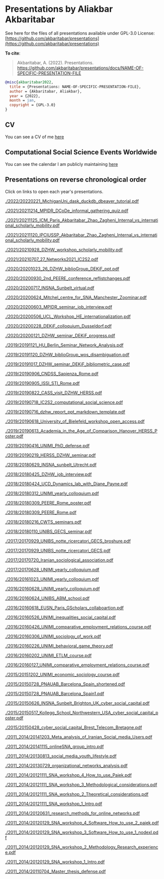 # Presentations by Aliakbar Akbaritabar 

See here for the files of all presentations available under GPL-3.0 License: [https://github.com/akbaritabar/presentations](https://github.com/akbaritabar/presentations) 

**To cite**:

> Akbaritabar, A. (2022). Presentations. https://github.com/akbaritabar/presentations/docs/NAME-OF-SPECIFIC-PRESENTATION-FILE

```bibtex
@misc{akbaritabar2022,
  title = {Presentations: NAME-OF-SPECIFIC-PRESENTATION-FILE},
  author = {Akbaritabar, Aliakbar},
  year = {2022},
  month = jan,
  copyright = {GPL-3.0}
}
```

## CV
You can see a CV of me [here](./CV_MD/Aliakbar_Akbaritabar_CV.html)

## Computational Social Science Events Worldwide
You can see the calendar I am publicly maintaining [here](./CV_MD/CSS_events_calendar.html)

## Presentations on reverse chronological order

Click on links to open each year's presentations.

<!-- pdfs here -->

[./2022/20220221_MichiganUni_dask_duckdb_dbeaver_tutorial.pdf](./2022.html)

[./2021/20211214_MPIDR_DCoDe_informal_gathering_quiz.pdf](./2021.html)

[./2021/20211125_ICM_Paris_Akbaritabar_Zhao_Zagheni_Internal_vs_international_scholarly_mobility.pdf](./2021.html)

[./2021/20211120_IPCIUSSP_Akbaritabar_Zhao_Zagheni_Internal_vs_international_scholarly_mobility.pdf](./2021.html)

[./2021/20210928_DZHW_workshop_scholarly_mobility.pdf](./2021.html)

[./2021/20210707_27_Networks2021_IC2S2.pdf](./2021.html)

[./2020/20201023_26_DZHW_biblioGroup_DEKiF_ppt.pdf](./2020.html)

[./2020/20200930_2nd_PEERE_conference_reflistchanges.pdf](./2020.html)

[./2020/20200717_INSNA_Sunbelt_virtual.pdf](./2020.html)

[./2020/20200624_Mitchel_centre_for_SNA_Manchester_Zoominar.pdf](./2020.html)

[./2020/20200603_MPIDR_seminar_job_interview.pdf](./2020.html)

[./2020/20200506_UCL_Workshop_HE_internationalization.pdf](./2020.html)

[./2020/20200228_DEKiF_colloquium_Dusseldorf.pdf](./2020.html)

[./2020/20200121_DZHW_seminar_DEKiF_progress.pdf](./2020.html)

[./2019/20191121_HU_Berlin_Seminar_Network_Analysis.pdf](./2019.html)

[./2019/20191120_DZHW_biblioGroup_wos_disambiguation.pdf](./2019.html)

[./2019/20191017_DZHW_seminar_DEKiF_bibliometric_case.pdf](./2019.html)

[./2019/20190906_CNDSS_Sapienza_Rome.pdf](./2019.html)

[./2019/20190905_ISSI_STI_Rome.pdf](./2019.html)

[./2019/20190822_CASS_visit_DZHW_HERSS.pdf](./2019.html)

[./2019/20190718_IC2S2_computational_social_science.pdf](./2019.html)

[./2019/20190716_dzhw_report_ppt_markdown_template.pdf](./2019.html)

[./2019/20190618_University_of_Bielefeld_workshop_open_access.pdf](./2019.html)

[./2019/20190613_Academia_in_the_Age_of_Comparison_Hanover_HERSS_Poster.pdf](./2019.html)

[./2019/20190416_UNIMI_PhD_defense.pdf](./2019.html)

[./2019/20190219_HERSS_DZHW_seminar.pdf](./2019.html)

[./2018/20180629_INSNA_sunbelt_Utrecht.pdf](./2018.html)

[./2018/20180425_DZHW_job_interview.pdf](./2018.html)

[./2018/20180424_UCD_Dynamics_lab_with_Diane_Payne.pdf](./2018.html)

[./2018/20180312_UNIMI_yearly_colloquium.pdf](./2018.html)

[./2018/20180309_PEERE_Rome_poster.pdf](./2018.html)

[./2018/20180309_PEERE_Rome.pdf](./2018.html)

[./2018/20180216_CWTS_seminars.pdf](./2018.html)

[./2018/20180110_UNIBS_GECS_seminar.pdf](./2018.html)

[./2017/20170929_UNIBS_notte_ricercatori_GECS_broshure.pdf](./2017.html)

[./2017/20170929_UNIBS_notte_ricercatori_GECS.pdf](./2017.html)

[./2017/20170720_Iranian_sociological_association.pdf](./2017.html)

[./2017/20170628_UNIMI_yearly_colloquium.pdf](./2017.html)

[./2016/20161023_UNIMI_yearly_colloquium.pdf](./2016.html)

[./2016/20160628_UNIMI_yearly_colloquium.pdf](./2016.html)

[./2016/20160624_UNIBS_ABM_school.pdf](./2016.html)

[./2016/20160618_EUSN_Paris_GScholars_collaboartion.pdf](./2016.html)

[./2016/20160526_UNIMI_inequalities_social_capital.pdf](./2016.html)

[./2016/20160426_UNIMI_comparative_employment_relations_course.pdf](./2016.html)

[./2016/20160306_UNIMI_sociology_of_work.pdf](./2016.html)

[./2016/20160226_UNIMI_behavioral_game_theory.pdf](./2016.html)

[./2016/20160202_UNIMI_ETLM_course.pdf](./2016.html)

[./2016/20160127_UNIMI_comparative_employment_relations_course.pdf](./2016.html)

[./2015/20151202_UNIMI_economic_sociology_course.pdf](./2015.html)

[./2015/20150728_PNAUAB_Barcelona_Spain_shortened.pdf](./2015.html)

[./2015/20150728_PNAUAB_Barcelona_Spain1.pdf](./2015.html)

[./2015/20150626_INSNA_Sunbelt_Brighton_UK_cyber_social_capital.pdf](./2015.html)

[./2015/20150517_Kollegg_School_Northwestern_USA_cyber_social_capital_poster.pdf](./2015.html)

[./2015/20150428_cyber_social_capital_Brest_Telecom_Bretagne.pdf](./2015.html)

[./2011_2014/20141203_Meta_analysis_of_Iranian_Social_media_Users.pdf](./2011_2014.html)

[./2011_2014/20141115_onlineSNA_group_intro.pdf](./2011_2014.html)

[./2011_2014/20130813_social_media_youth_lifestyle.pdf](./2011_2014.html)

[./2011_2014/20130729_organizational_networks_analysis.pdf](./2011_2014.html)

[./2011_2014/20121111_SNA_workshop_4_How_to_use_Pajek.pdf](./2011_2014.html)

[./2011_2014/20121111_SNA_workshop_3_Methodological_considerations.pdf](./2011_2014.html)

[./2011_2014/20121111_SNA_workshop_2_Theoretical_considerations.pdf](./2011_2014.html)

[./2011_2014/20121111_SNA_workshop_1_Intro.pdf](./2011_2014.html)

[./2011_2014/20120631_research_methods_for_online_networks.pdf](./2011_2014.html)

[./2011_2014/20120129_SNA_workshop_4_Software_How_to_use_2_pajek.pdf](./2011_2014.html)

[./2011_2014/20120129_SNA_workshop_3_Software_How_to_use_1_nodexl.pdf](./2011_2014.html)

[./2011_2014/20120129_SNA_workshop_2_Methodology_Research_experience.pdf](./2011_2014.html)

[./2011_2014/20120129_SNA_workshop_1_Intro.pdf](./2011_2014.html)

[./2011_2014/20110704_Master_thesis_defense.pdf](./2011_2014.html)

